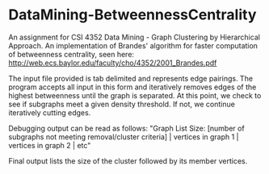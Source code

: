 # DataMining-BetweennessCentrality

An assignment for CSI 4352 Data Mining - Graph Clustering by Hierarchical Approach. An implementation of Brandes' algorithm for faster computation of betweenness centrality, seen here: http://web.ecs.baylor.edu/faculty/cho/4352/2001_Brandes.pdf

The input file provided is tab delimited and represents edge pairings. The program accepts all input in this form and iteratively removes edges of the highest betweenness until the graph is separated. At this point, we check to see if subgraphs meet a given density threshold. If not, we continue iteratively cutting edges.

Debugging output can be read as follows:
"Graph List Size: [number of subgraphs not meeting removal/cluster criteria] | vertices in graph 1 | vertices in graph 2 | etc"

Final output lists the size of the cluster followed by its member vertices.
